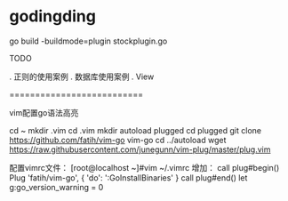 # godingding

go build -buildmode=plugin stockplugin.go 





TODO

. 正则的使用案例
. 数据库使用案例
. View

==========================

vim配置go语法高亮

cd ~
mkdir .vim
cd .vim
mkdir autoload  plugged
cd plugged
git clone https://github.com/fatih/vim-go vim-go
cd ../autoload
wget https://raw.githubusercontent.com/junegunn/vim-plug/master/plug.vim

配置vimrc文件：
[root@localhost ~]#vim ~/.vimrc
增加：
call plug#begin()
Plug 'fatih/vim-go', { 'do': ':GoInstallBinaries' }
call plug#end()
let g:go_version_warning = 0

